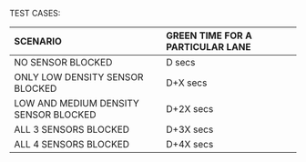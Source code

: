 TEST CASES:

|         SCENARIO                     | GREEN TIME FOR A PARTICULAR LANE |
|:---                                  |                              :---|
|NO SENSOR BLOCKED                     | D secs                           |
|ONLY LOW DENSITY SENSOR BLOCKED       | D+X secs                         |
|LOW AND MEDIUM DENSITY SENSOR BLOCKED | D+2X secs                        |
|ALL 3 SENSORS BLOCKED                 | D+3X secs                        |
|ALL 4 SENSORS BLOCKED                 | D+4X secs                        |
  
